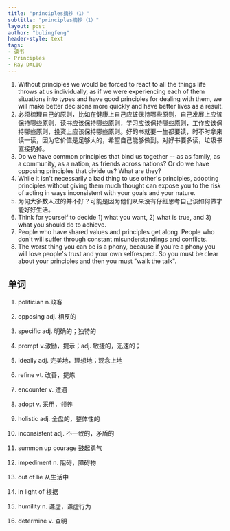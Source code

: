 ```yaml
---
title: "principles摘抄（1）"
subtitle: "principles摘抄（1）"
layout: post
author: "bulingfeng"
header-style: text
tags:
- 读书
- Principles
- Ray DALIO
---
```

1. Without principles we would be forced to react to all the things life throws at us individually, as if we were experiencing each of them situations into types and have good principles for dealing with them, we will make better decisions more quickly and have better lives as a result.
2. 必须梳理自己的原则，比如在健康上自己应该保持哪些原则，自己发展上应该保持哪些原则，读书应该保持哪些原则，学习应该保持哪些原则，工作应该保持哪些原则，投资上应该保持哪些原则。好的书就要一生都要读，时不时拿来读一读，因为它价值是足够大的，希望自己能够做到。对好书要多读，垃圾书直接扔掉。
3. Do we have common principles that bind us together -- as as family, as a community, as a nation, as friends across nations? Or do we have opposing principles that divide us? What are they?
4. While it isn't necessarily a bad thing to use other's principles, adopting principles without giving them much thought can expose you to the risk of acting in ways inconsistent with your goals and your nature.
5. 为何大多数人过的并不好？可能是因为他们从来没有仔细思考自己该如何做才能好好生活。
6. Think for yourself to decide 1) what you want, 2) what is true, and 3) what you should do to achieve.
7. People who have shared values and principles get along. People who don't will suffer through constant misunderstandings and conflicts.
8. The worst thing you can be is a phony, because if you're a phony you will lose people's trust and your own selfrespect. So you must be clear about your principles and then you must "walk the talk".

## 单词

1. politician n.政客

2. opposing adj. 相反的

3. specific adj. 明确的；独特的

4. prompt v.激励，提示；adj. 敏捷的，迅速的；

5. Ideally adj. 完美地，理想地；观念上地
6. refine vt. 改善，提炼
7. encounter v. 遭遇
8. adopt v. 采用，领养
9. holistic adj. 全盘的，整体性的
10. inconsistent adj. 不一致的，矛盾的
11.  summon up courage 鼓起勇气
12. impediment n. 阻碍，障碍物
13. out of lie 从生活中
14. in light of 根据
15. humility n. 谦虚，谦虚行为
16. determine v. 查明

